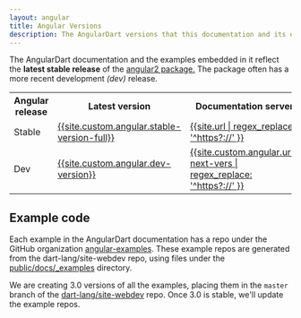 ```yaml
---
layout: angular
title: Angular Versions
description: The AngularDart versions that this documentation and its examples use.
---
```

The AngularDart documentation and the examples embedded in it reflect
the **latest stable release** of the
[angular2 package.](https://pub.dartlang.org/packages/angular2)
The package often has a more recent development _(dev)_ release.

<table>
  <tr>
    <th>Angular release</th>
    <th>Latest version</th>
    <th>Documentation server</th>
  </tr>
  <tr>
    <td>
      Stable
    </td>
    <td>
      <a href="https://pub.dartlang.org/packages/%61ngular2/versions/{{site.custom.angular.stable-version-full}}#-pkg-tab-changelog">
        {{site.custom.angular.stable-version-full}}
      </a>
    </td>
    <td>
      <a href="/angular/guide">{{site.url | regex_replace: '^https?://' }}</a>
    </td>
  </tr>
  <tr>
    <td>
      Dev
    </td>
    <td>
      <a href="https://pub.dartlang.org/packages/%61ngular2/versions/{{site.custom.angular.dev-version}}#-pkg-tab-changelog">
        {{site.custom.angular.dev-version}}
      </a>
    </td>
    <td>
      <a href="{{site.custom.angular.url-next-vers}}/angular/guide">
        {{site.custom.angular.url-next-vers | regex_replace: '^https?://' }}
      </a>
    </td>
  </tr>
</table>

<!--
## Angular alpha releases are production quality

Google thoroughly tests each version of AngularDart—even alpha releases—to
ensure that our mission-critical apps that depend on Angular continue to work well.

The _alpha_ label indicates that the API is changing,
and that the release (or a release after it) might break your code.

For more information, see the documentation for
the [pub version scheme](https://www.dartlang.org/tools/pub/versioning).
-->

## Example code

Each example in the AngularDart documentation has a repo under the GitHub organization
[angular-examples](https://github.com/angular-examples).
These example repos are generated from the dart-lang/site-webdev repo,
using files under the
[public/docs/_examples](https://github.com/dart-lang/site-webdev/tree/2.2.x/public/docs/_examples)
directory.

We are creating 3.0 versions of all the examples,
placing them in the `master` branch of the [dart-lang/site-webdev]({{site.repo}}) repo.
Once 3.0 is stable, we'll update the example repos.

